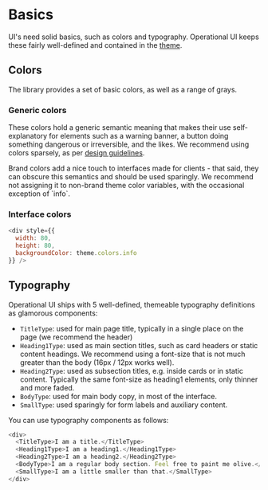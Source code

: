 # Basics

UI's need solid basics, such as colors and typography. Operational UI keeps these fairly well-defined and contained in the [theme](https://ui.contiamo.com/theming).

## Colors

The library provides a set of basic colors, as well as a range of grays.

### Generic colors

These colors hold a generic semantic meaning that makes their use self-explanatory for elements such as a warning banner, a button doing something dangerous or irreversible, and the likes. We recommend using colors sparsely, as per [design guidelines](https://ui.contiamo.com/docs/design-guidelines).

Brand colors add a nice touch to interfaces made for clients - that said, they can obscure this semantics and should be used sparingly. We recommend not assigning it to non-brand theme color variables, with the occasional exception of \`info\`.

### Interface colors

```js
<div style={{
  width: 80,
  height: 80,
  backgroundColor: theme.colors.info 
}} />
```

## Typography

Operational UI ships with 5 well-defined, themeable typography definitions as glamorous components:
* `TitleType`: used for main page title, typically in a single place on the page (we recommend the header)
* `Heading1Type`: used as main section titles, such as card headers or static content headings. We recommend using a font-size that is not much greater than the body (16px / 12px works well).
* `Heading2Type`: used as subsection titles, e.g. inside cards or in static content. Typically the same font-size as heading1 elements, only thinner and more faded.
* `BodyType`: used for main body copy, in most of the interface.
* `SmallType`: used sparingly for form labels and auxiliary content.

You can use typography components as follows:

```js
<div>
  <TitleType>I am a title.</TitleType>
  <Heading1Type>I am a heading1.</Heading1Type>
  <Heading2Type>I am a heading2.</Heading2Type>
  <BodyType>I am a regular body section. Feel free to paint me olive.</BodyType>
  <SmallType>I am a little smaller than that.</SmallType>
</div>
```
